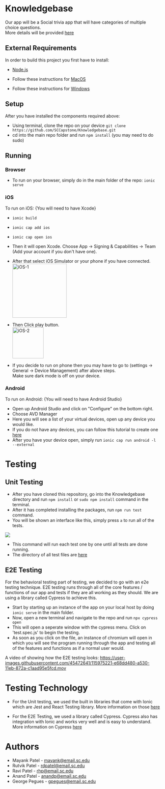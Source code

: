 # Knowledgebase
Our app will be a Social trivia app that will have categories of multiple choice questions.<br />
More details will be provided [here](https://github.com/SCCapstone/Knowledgebase/wiki/Project-Description)

## External Requirements

In order to build this project you first have to install:

* [Node.js](https://nodejs.org/en/download/) <br/>

* Follow these instructions for [MacOS](https://treehouse.github.io/installation-guides/mac/node-mac.html) <br/>

* Follow these instructions for [Windows](https://treehouse.github.io/installation-guides/windows/node-windows.html) <br/>

## Setup

After you have installed the components required above:
* Using terminal, clone the repo on your device ```git clone https://github.com/SCCapstone/Knowledgebase.git```
* cd into the main repo folder and run ```npm install``` (you may need to do sudo)

## Running

### Browser
* To run on your browser, simply do in the main folder of the repo: ```ionic serve```

### iOS
To run on iOS: {You will need to have Xcode}
  * ```ionic build```
  * ```ionic cap add ios```
  * ```ionic cap open ios```
  * Then it will open Xcode. Choose App -> Signing & Capabilities -> Team (Add your account if you don't have one).
  * After that select iOS Simulator or your phone if you have connected.<br />
    <img width="176" alt="iOS-1" src="https://user-images.githubusercontent.com/45217514/113521038-f1be9780-9564-11eb-8b8c-fd886f7f58cc.png">
  * Then Click play button.<br />
    <img width="101" alt="iOS-2" src="https://user-images.githubusercontent.com/45217514/113521043-fd11c300-9564-11eb-962c-2adfd6b1065f.png">

  * If you decide to run on phone then you may have to go to (settings -> General -> Device Management) after above steps.<br />Make sure dark mode is off on your device.

### Android

To run on Android: {You will need to have Android Studio}
* Open up Android Studio and click on "Configure" on the bottom right.
* Choose AVD Manager
* Here you will see a list of your virtual devices, open up any device you would like.
 * If you do not have any devices, you can follow this tutorial to create one [here](https://developer.android.com/studio/run/managing-avds)
* After you have your device open, simply run ```ionic cap run android -l --external```

# Testing

## Unit Testing
  
* After you have cloned this repository, go into the Knowledgebase directory and run 
```npm install``` or ```sudo npm install``` command in the terminal.
* After it has completed installing the packages, run ```npm run test``` command. 
* You will be shown an interface like this, simply press ```a``` to run all of the tests.

![ ](https://user-images.githubusercontent.com/45472641/107119995-edbe1400-6858-11eb-8e2d-26f146275af6.png)

* This command will run each test one by one until all tests are done running.
* The directory of all test files are [here](https://github.com/SCCapstone/Knowledgebase/tree/master/src/tests) <br/>

## E2E Testing
For the behavioral testing part of testing, we decided to go with an e2e testing technique. E2E testing runs through all of the core features / functions of our app and tests if they are all working as they should. We are using a library called Cypress to achieve this.

* Start by starting up an instance of the app on your local host by doing ```ionic serve``` in the main folder.
* Now, open a new terminal and navigate to the repo and run ```npx cypress open```
* This will open a seperate window with the cypress menu. Click on 'test.spec.js' to begin the testing.
* As soon as you click on the file, an instance of chromium will open in which you will see the program running through the app and testing all of the features and functions as if a normal user would.

A video of showing how the E2E testing looks:
https://user-images.githubusercontent.com/45472641/115975221-e68dd480-a530-11eb-872a-c1aad95e5fcd.mov


# Testing Technology

* For the Unit testing, we used the built in libraries that come with Ionic which are Jest and React Testing library. More information on those [here](https://ionicframework.com/blog/testing-ionic-react-apps-with-jest-and-react-testing-library/)

* For the E2E Testing, we used a library called Cypress. Cypress also has integration with Ionic and works very well and is easy to understand. More information on Cypress [here](https://www.cypress.io/blog/2020/07/08/end-to-end-testing-mobile-apps-with-ionic-and-cypress/)


# Authors
* Mayank Patel  - mayank@email.sc.edu <br/>
* Rutvik Patel  - rdpatel@email.sc.edu <br/>
* Ravi Patel    - rhp@email.sc.edu <br/>
* Anand Patel   - anandp@email.sc.edu <br/>
* George Pegues - gpegues@email.sc.edu <br/>
